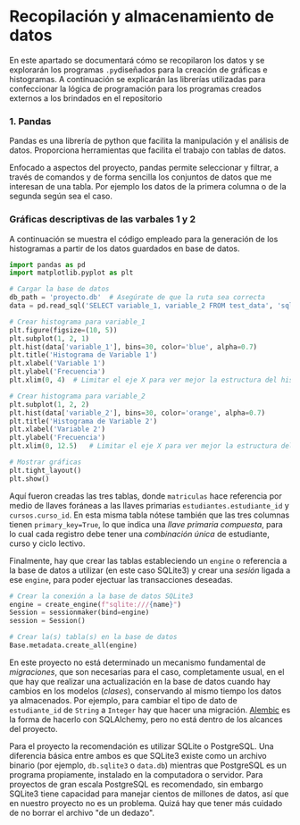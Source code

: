 # Recopilación y almacenamiento de datos

En este apartado se documentará cómo se recopilaron los datos y se explorarán los programas `.py`diseñados para la creación de gráficas e histogramas. A continuación se explicarán las librerías utilizadas para confeccionar la lógica de programación para los programas creados externos a los brindados en el repositorio

### **1. Pandas**

Pandas es una librería de python que facilita la manipulación y el análisis de datos. Proporciona herramientas que facilita el trabajo con tablas de datos.

Enfocado a aspectos del proyecto, pandas permite seleccionar y filtrar, a través de comandos y de forma sencilla los conjuntos de datos que me interesan de una tabla. Por ejemplo los datos de la primera columna o de la segunda según sea el caso.


### Gráficas descriptivas de las varbales 1 y 2

A continuación se muestra el código empleado para la generación de los histogramas a partir de los datos guardados en base de datos.
```python title="graficas_descriptivas"
import pandas as pd
import matplotlib.pyplot as plt

# Cargar la base de datos
db_path = 'proyecto.db'  # Asegúrate de que la ruta sea correcta
data = pd.read_sql('SELECT variable_1, variable_2 FROM test_data', 'sqlite:///' + db_path)

# Crear histograma para variable_1
plt.figure(figsize=(10, 5))
plt.subplot(1, 2, 1)
plt.hist(data['variable_1'], bins=30, color='blue', alpha=0.7)
plt.title('Histograma de Variable 1')
plt.xlabel('Variable 1')
plt.ylabel('Frecuencia')
plt.xlim(0, 4)  # Limitar el eje X para ver mejor la estructura del histograma

# Crear histograma para variable_2
plt.subplot(1, 2, 2)
plt.hist(data['variable_2'], bins=30, color='orange', alpha=0.7)
plt.title('Histograma de Variable 2')
plt.xlabel('Variable 2')
plt.ylabel('Frecuencia')
plt.xlim(0, 12.5)   # Limitar el eje X para ver mejor la estructura del histograma

# Mostrar gráficas
plt.tight_layout()
plt.show()
```

Aquí fueron creadas las tres tablas, donde `matriculas` hace referencia por medio de llaves foráneas a las llaves primarias `estudiantes.estudiante_id` y `cursos.curso_id`. En esta misma tabla nótese también que las tres columnas tienen `primary_key=True`, lo que indica una *llave primaria compuesta*, para lo cual cada registro debe tener una *combinación única* de estudiante, curso y ciclo lectivo.

Finalmente, hay que crear las tablas estableciendo un `engine` o referencia a la base de datos a utilizar (en este caso SQLite3) y crear una *sesión* ligada a ese `engine`, para poder ejectuar las transacciones deseadas.

```python
# Crear la conexión a la base de datos SQLite3
engine = create_engine(f"sqlite:///{name}")
Session = sessionmaker(bind=engine)
session = Session()

# Crear la(s) tabla(s) en la base de datos
Base.metadata.create_all(engine)
```

En este proyecto no está determinado un mecanismo fundamental de *migraciones*, que son necesarias para el caso, completamente usual, en el que hay que realizar una actualización en la base de datos cuando hay cambios en los modelos (*clases*), conservando al mismo tiempo los datos ya almacenados. Por ejemplo, para cambiar el tipo de dato de `estudiante_id` de `String` a `Integer` hay que hacer una migración. [Alembic](https://alembic.sqlalchemy.org/en/latest/) es la forma de hacerlo con SQLAlchemy, pero no está dentro de los alcances del proyecto.

Para el proyecto la recomendación es utilizar SQLite o PostgreSQL. Una diferencia básica entre ambos es que SQLite3 existe como un archivo binario (por ejemplo, `db.sqlite3` o `data.db`) mientras que PostgreSQL es un programa propiamente, instalado en la computadora o servidor. Para proyectos de gran escala PostgreSQL es recomendado, sin embargo SQLite3 tiene capacidad para manejar cientos de millones de datos, así que en nuestro proyecto no es un problema. Quizá hay que tener más cuidado de no borrar el archivo "de un dedazo".
